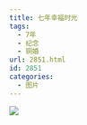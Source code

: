 ```yaml
---
title: 七年幸福时光
tags:
  - 7年
  - 纪念
  - 铜婚
url: 2851.html
id: 2851
categories:
  - 图片
---
```


![](http://photo.guolaijie.com/rooufer/uploads/2018/12/铜婚.jpg)